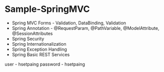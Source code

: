 Sample-SpringMVC
====================

* Spring MVC Forms - Validation, DataBinding, Validation
* Spring Annotation - @RequestParam, @PathVariable, @ModelAttribute, @SessionAttributes
* Spring Security
* Spring Internationalization
* Spring Exception Handling
* Spring Basic REST Services

user - hsetpaing
password - hsetpaing
